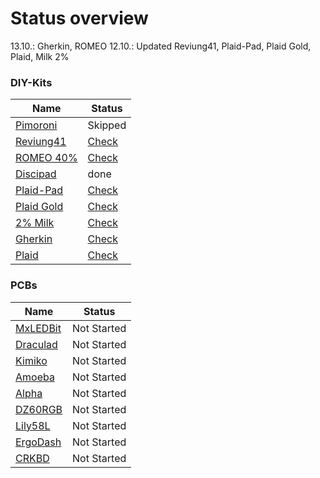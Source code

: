 # Status overview

13.10.: Gherkin, ROMEO
12.10.: Updated Reviung41, Plaid-Pad, Plaid Gold, Plaid, Milk 2%

### DIY-Kits
| Name 																					| Status |
|---																					|---|
| [Pimoroni](https://keycapsss.com/diy-kits/159/pimoroni-keybow-kit-3-key)				| Skipped |
| [Reviung41](https://keycapsss.com/diy-kits/140/reviung41-keyboard-kit) 				| [Check](https://github.com/aruffj/keycapsss/blob/main/3.%20WIP/reviung41-keyboard-kit.md) |
| [ROMEO 40%](https://keycapsss.com/diy-kits/124/romeo-40-through-hole-keyboard-kit) 	| [Check](https://github.com/aruffj/keycapsss/blob/main/3.%20WIP/romeo-40-through-hole-keyboard-kit.md)  |
| [Discipad](https://keycapsss.com/diy-kits/121/discipad-numpad-kit) 					| done |
| [Plaid-Pad](https://keycapsss.com/diy-kits/104/plaid-pad-4x4-macro-pad/numpad-kit) 	| [Check](https://github.com/aruffj/keycapsss/blob/main/3.%20WIP/plaid-pad-4x4-macro-padnumpad-kit.md) |
| [Plaid Gold](https://keycapsss.com/diy-kits/90/plaid-gold-keyboard-kit-usb-c-mx/choc)	| [Check](https://github.com/aruffj/keycapsss/blob/main/3.%20WIP/plaid-gold-keyboard-kit-usb-c-mxchoc.md) |
| [2% Milk](https://keycapsss.com/diy-kits/88/2-milk-2-key-macro-pad) 					| [Check](https://github.com/aruffj/keycapsss/blob/main/3.%20WIP/2-milk-2-key-macro-pad.md) |
| [Gherkin](https://keycapsss.com/diy-kits/78/gherkin-kit-30-mechanical-keyboard) 		|  [Check](https://github.com/aruffj/keycapsss/blob/main/3.%20WIP/gherkin-kit-30-mechanical-keyboard.md) |
| [Plaid](https://keycapsss.com/diy-kits/70/plaid-keyboard-kit)							| [Check](https://github.com/aruffj/keycapsss/blob/main/3.%20WIP/plaid-keyboard-kit.md) |

### PCBs
| Name 																					| Status |
|---																					|---|
| [MxLEDBit](https://keycapsss.com/keyboard-parts/pcbs/173/mxledbit-single-switch-pcb-mx-choc-hot-swap-socket?c=14) | Not Started |
| [Draculad](https://keycapsss.com/keyboard-parts/pcbs/166/draculad-split-keyboard-pcb?c=14) | Not Started |
| [Kimiko](https://keycapsss.com/keyboard-parts/pcbs/139/kimiko-split-keyboard-pcb?c=14) | Not Started |
| [Amoeba](https://keycapsss.com/keyboard-parts/pcbs/87/amoeba-single-switch-pcb-1u/2u?c=14) | Not Started |
| [Alpha](https://keycapsss.com/keyboard-parts/pcbs/84/alpha-pcb-28-key-semi-ortholinear-mechanical-keyboard?c=14) | Not Started |
| [DZ60RGB](https://keycapsss.com/keyboard-parts/pcbs/21/dz60rgb-ansi-v2-60-mechanical-keyboard-pcb-usb-c-hot-swap?c=14) | Not Started |
| [Lily58L](https://keycapsss.com/keyboard-parts/pcbs/71/lily58l-split-keyboard-pcb?c=14) | Not Started |
| [ErgoDash](https://keycapsss.com/keyboard-parts/pcbs/63/ergodash-split-keyboard-pcb?c=14) | Not Started |
| [CRKBD](https://keycapsss.com/keyboard-parts/pcbs/53/crkbd-split-keyboard-pcb-corne-helidox?c=14) | Not Started |

